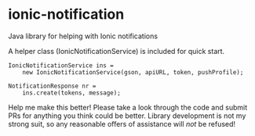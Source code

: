 # ionic-notification
Java library for helping with Ionic notifications


A helper class (IonicNotificationService) is included for quick start. 

```
IonicNotificationService ins = 
    new IonicNotificationService(gson, apiURL, token, pushProfile);
    
NotificationResponse nr = 
    ins.create(tokens, message);
```

Help me make this better! Please take a look through the code and submit PRs for anything you think could be better.
Library development is not my strong suit, so any reasonable offers of assistance will *not* be refused! 